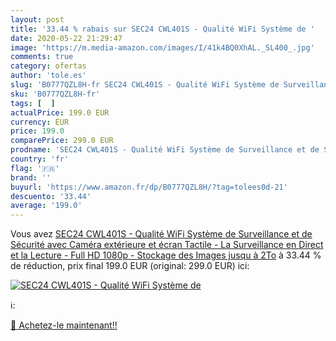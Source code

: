 ```yaml
---
layout: post
title: '33.44 % rabais sur SEC24 CWL401S - Qualité WiFi Système de '
date: 2020-05-22 21:29:47
image: 'https://m.media-amazon.com/images/I/41k4BQ0XhAL._SL400_.jpg'
comments: true
category: ofertas
author: 'tole.es'
slug: 'B0777QZL8H-fr SEC24 CWL401S - Qualité WiFi Système de Surveillance et de...'
sku: 'B0777QZL8H-fr'
tags: [  ]
actualPrice: 199.0 EUR
currency: EUR
price: 199.0
comparePrice: 299.0 EUR
prodname: 'SEC24 CWL401S - Qualité WiFi Système de Surveillance et de Sécurité avec Caméra extérieure et écran Tactile - La Surveillance en Direct et la Lecture - Full HD 1080p - Stockage des Images jusqu à 2To'
country: 'fr'
flag: '🇫🇷'
brand: ''
buyurl: 'https://www.amazon.fr/dp/B0777QZL8H/?tag=tolees0d-21'
descuento: '33.44'
average: '199.0'
---
```


Vous avez [SEC24 CWL401S - Qualité WiFi Système de Surveillance et de Sécurité avec Caméra extérieure et écran Tactile - La Surveillance en Direct et la Lecture - Full HD 1080p - Stockage des Images jusqu à 2To](https://www.amazon.fr/dp/B0777QZL8H/?tag=tolees0d-21)  à  33.44 % de réduction, prix final  199.0 EUR (original: 299.0 EUR) ici:

[![SEC24 CWL401S - Qualité WiFi Système de ](https://m.media-amazon.com/images/I/41k4BQ0XhAL._SL400_.jpg)](https://www.amazon.fr/dp/B0777QZL8H/?tag=tolees0d-21)

ℹ️:


[🛒 Achetez-le maintenant!!](https://www.amazon.fr/dp/B0777QZL8H/?tag=tolees0d-21)
